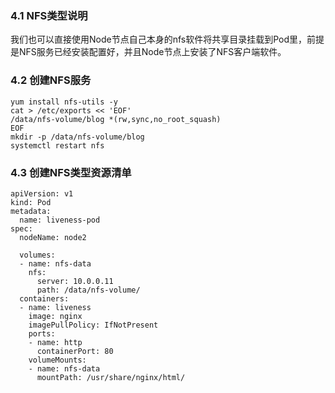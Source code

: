 
### 4.1 NFS类型说明

我们也可以直接使用Node节点自己本身的nfs软件将共享目录挂载到Pod里，前提是NFS服务已经安装配置好，并且Node节点上安装了NFS客户端软件。

### 4.2 创建NFS服务

```
yum install nfs-utils -y
cat > /etc/exports << 'EOF'
/data/nfs-volume/blog *(rw,sync,no_root_squash)
EOF
mkdir -p /data/nfs-volume/blog
systemctl restart nfs
```

### 4.3 创建NFS类型资源清单

```
apiVersion: v1
kind: Pod
metadata:
  name: liveness-pod
spec:
  nodeName: node2

  volumes: 
  - name: nfs-data
    nfs:
      server: 10.0.0.11
      path: /data/nfs-volume/
  containers:
  - name: liveness
    image: nginx 
    imagePullPolicy: IfNotPresent
    ports:
    - name: http
      containerPort: 80
    volumeMounts:
    - name: nfs-data
      mountPath: /usr/share/nginx/html/
```
